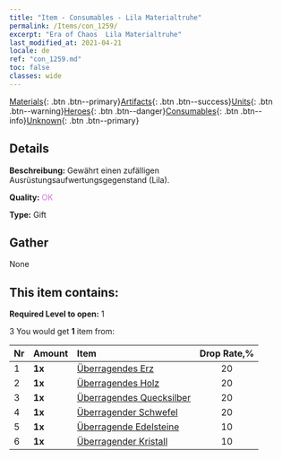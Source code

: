 ```yaml
---
title: "Item - Consumables - Lila Materialtruhe"
permalink: /Items/con_1259/
excerpt: "Era of Chaos  Lila Materialtruhe"
last_modified_at: 2021-04-21
locale: de
ref: "con_1259.md"
toc: false
classes: wide
---
```

 [Materials](/de/Items/){: .btn .btn--primary}[Artifacts](/de/Items/Artifacts/){: .btn .btn--success}[Units](/de/Items/Units/){: .btn .btn--warning}[Heroes](/de/Items/Heroes/){: .btn .btn--danger}[Consumables](/de/Items/Consumables/){: .btn .btn--info}[Unknown](/de/Items/Unknown/){: .btn .btn--primary}

## Details
 **Beschreibung:** Gewährt einen zufälligen Ausrüstungsaufwertungsgegenstand (Lila).

 **Quality:** <span style="color: #DA70D6">OK</span>

 **Type:** Gift

## Gather

  None

## This item contains:

 **Required Level to open:** 1

 3 You would get **1** item  from:

  | Nr | Amount |     Item    | Drop Rate,% |
  |:---|:-------|:------------|:---------:|
  | 1 |  **1x** | [Überragendes Erz](/de/Items/mat_33/) | 20 | 
  | 2 |  **1x** | [Überragendes Holz](/de/Items/mat_34/) | 20 | 
  | 3 |  **1x** | [Überragendes Quecksilber](/de/Items/mat_35/) | 20 | 
  | 4 |  **1x** | [Überragender Schwefel](/de/Items/mat_36/) | 20 | 
  | 5 |  **1x** | [Überragende Edelsteine](/de/Items/mat_37/) | 10 | 
  | 6 |  **1x** | [Überragender Kristall](/de/Items/mat_38/) | 10 | 
